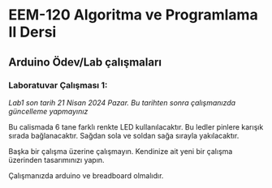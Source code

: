 # EEM-120 Algoritma ve Programlama II Dersi

## Arduino Ödev/Lab çalışmaları


### Laboratuvar Çalışması 1:

*Lab1 son tarih 21 Nisan 2024 Pazar. Bu tarihten sonra çalışmanızda güncelleme yapmayınız*

Bu calismada 6 tane farklı renkte LED kullanılacaktır. Bu ledler pinlere karışık sırada bağlanacaktır. Sağdan sola ve soldan sağa sırayla yakılacaktır.

Başka bir çalışma üzerine çalışmayın. Kendinize ait yeni bir çalışma üzerinden tasarımınızı yapın.

Çalışmanızda arduino ve breadboard olmalıdır.


